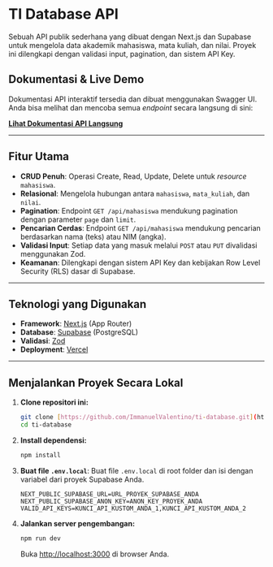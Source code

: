 # TI Database API

Sebuah API publik sederhana yang dibuat dengan Next.js dan Supabase untuk mengelola data akademik mahasiswa, mata kuliah, dan nilai. Proyek ini dilengkapi dengan validasi input, pagination, dan sistem API Key.

## Dokumentasi & Live Demo

Dokumentasi API interaktif tersedia dan dibuat menggunakan Swagger UI. Anda bisa melihat dan mencoba semua *endpoint* secara langsung di sini:

**[Lihat Dokumentasi API Langsung](https://ti-database.vercel.app/docs)**

---

## Fitur Utama
- **CRUD Penuh**: Operasi Create, Read, Update, Delete untuk *resource* `mahasiswa`.
- **Relasional**: Mengelola hubungan antara `mahasiswa`, `mata_kuliah`, dan `nilai`.
- **Pagination**: Endpoint `GET /api/mahasiswa` mendukung pagination dengan parameter `page` dan `limit`.
- **Pencarian Cerdas**: Endpoint `GET /api/mahasiswa` mendukung pencarian berdasarkan nama (teks) atau NIM (angka).
- **Validasi Input**: Setiap data yang masuk melalui `POST` atau `PUT` divalidasi menggunakan Zod.
- **Keamanan**: Dilengkapi dengan sistem API Key dan kebijakan Row Level Security (RLS) dasar di Supabase.

---

## Teknologi yang Digunakan
- **Framework**: [Next.js](https://nextjs.org/) (App Router)
- **Database**: [Supabase](https://supabase.io/) (PostgreSQL)
- **Validasi**: [Zod](https://zod.dev/)
- **Deployment**: [Vercel](https://vercel.com/)

---

## Menjalankan Proyek Secara Lokal

1.  **Clone repositori ini:**
    ```bash
    git clone [https://github.com/ImmanuelValentino/ti-database.git](https://github.com/ImmanuelValentino/ti-database.git)
    cd ti-database
    ```

2.  **Install dependensi:**
    ```bash
    npm install
    ```

3.  **Buat file `.env.local`**:
    Buat file `.env.local` di root folder dan isi dengan variabel dari proyek Supabase Anda.
    ```env
    NEXT_PUBLIC_SUPABASE_URL=URL_PROYEK_SUPABASE_ANDA
    NEXT_PUBLIC_SUPABASE_ANON_KEY=ANON_KEY_PROYEK_ANDA
    VALID_API_KEYS=KUNCI_API_KUSTOM_ANDA_1,KUNCI_API_KUSTOM_ANDA_2
    ```

4.  **Jalankan server pengembangan:**
    ```bash
    npm run dev
    ```
    Buka [http://localhost:3000](http://localhost:3000) di browser Anda.
